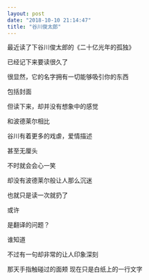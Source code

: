 ```yaml
---
layout: post
date: "2018-10-10 21:14:47"
title: "谷川俊太郎"
---
```



最近读了下谷川俊太郎的《二十亿光年的孤独》

已经记下来要读很久了

很显然，它的名字拥有一切能够吸引你的东西

包括封面

但读下来，却并没有想象中的感觉

和波德莱尔相比

谷川有着更多的戏虐，爱情描述

甚至无厘头

不时就会会心一笑

却没有波德莱尔般让人那么沉迷

也就只是读一次就扔了

或许

是翻译的问题？

谁知道

不过有一句却非常的让人印象深刻

那天手指触碰过的面颊
现在只是白纸上的一行文字 